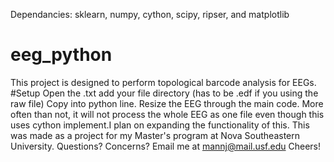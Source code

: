 Dependancies: sklearn, numpy, cython, scipy, ripser, and matplotlib
# eeg_python
This project is designed to perform topological barcode analysis for EEGs.
#Setup 
    Open the .txt
    add your file directory (has to be .edf if you using the raw file)
    Copy into python line.
Resize the EEG through the main code. 
More often than not, it will not process the whole EEG as one file even though this uses cython implement.I plan on expanding the functionality of this. 
This was made as a project for my Master's program at Nova Southeastern University.
Questions? Concerns? Email me at mannj@mail.usf.edu
Cheers!
